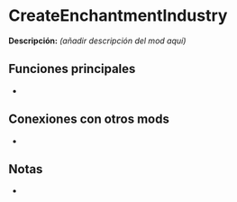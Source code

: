 # CreateEnchantmentIndustry

**Descripción:** *(añadir descripción del mod aquí)*

## Funciones principales
- 

## Conexiones con otros mods
- 

## Notas
- 
